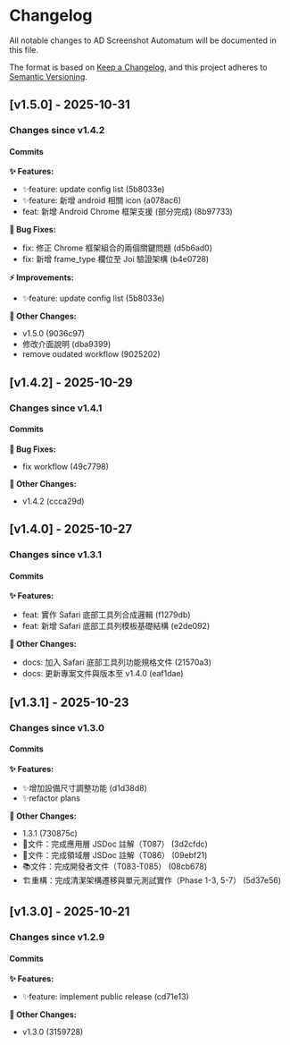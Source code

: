 # Changelog

All notable changes to AD Screenshot Automatum will be documented in this file.

The format is based on [Keep a Changelog](https://keepachangelog.com/en/1.0.0/),
and this project adheres to [Semantic Versioning](https://semver.org/spec/v2.0.0.html).


## [v1.5.0] - 2025-10-31

### Changes since v1.4.2

#### Commits


**✨ Features:**
- ✨feature: update config list (5b8033e)
- ✨feature: 新增 android 相關 icon (a078ac6)
- feat: 新增 Android Chrome 框架支援 (部分完成) (8b97733)

**🐞 Bug Fixes:**
- fix: 修正 Chrome 框架組合的兩個關鍵問題 (d5b6ad0)
- fix: 新增 frame_type 欄位至 Joi 驗證架構 (b4e0728)

**⚡ Improvements:**
- ✨feature: update config list (5b8033e)

**📝 Other Changes:**
- v1.5.0 (9036c97)
- 修改介面說明 (dba9399)
- remove oudated workflow (9025202)


## [v1.4.2] - 2025-10-29

### Changes since v1.4.1

#### Commits


**🐞 Bug Fixes:**
- fix workflow (49c7798)

**📝 Other Changes:**
- v1.4.2 (ccca29d)


## [v1.4.0] - 2025-10-27

### Changes since v1.3.1

#### Commits


**✨ Features:**
- feat: 實作 Safari 底部工具列合成邏輯 (f1279db)
- feat: 新增 Safari 底部工具列模板基礎結構 (e2de092)

**📝 Other Changes:**
- docs: 加入 Safari 底部工具列功能規格文件 (21570a3)
- docs: 更新專案文件與版本至 v1.4.0 (eaf1dae)


## [v1.3.1] - 2025-10-23

### Changes since v1.3.0

#### Commits


**✨ Features:**
- ✨增加設備尺寸調整功能 (d1d38d8)
- ✨refactor plans

**📝 Other Changes:**
- 1.3.1 (730875c)
- 📝文件：完成應用層 JSDoc 註解（T087） (3d2cfdc)
- 📝文件：完成領域層 JSDoc 註解（T086） (09ebf21)
- 📚文件：完成開發者文件（T083-T085） (08cb678)
- 🏗️重構：完成清潔架構遷移與單元測試實作（Phase 1-3, 5-7） (5d37e56)


## [v1.3.0] - 2025-10-21

### Changes since v1.2.9

#### Commits


**✨ Features:**
- ✨feature: implement public release (cd71e13)

**📝 Other Changes:**
- v1.3.0 (3159728)

